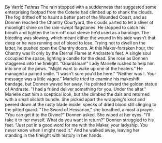 By Varric Tethras
The rain stopped with a suddenness that suggested some enterprising footpad from the Coterie had climbed up to shank the clouds. The fog drifted off to haunt a better part of the Wounded Coast, and as Donnen reached the Chantry Courtyard, the clouds parted to let a sliver of moonlight shine on the rain-swept flagstones. He stopped to catch his breath and tighten the torn-off coat sleeve he'd used as a bandage. The bleeding was slowing, which meant either the wound in his side wasn't that deep or he was running out of blood to lose. Trying not to dwell on the latter, he pushed open the Chantry doors.
At this Maker-forsaken hour, the Chantry was lit only by the Eternal Flame at Andraste's feet. A single soul occupied the space, lighting a candle for the dead. She rose as Donnen staggered into the firelight.
"Guardsman!" Lady Marielle rushed to help him into one of the pews.
"Might want to wake up one of the healers." He managed a pained smile. "I wasn't sure you'd be here."
"Neither was I. Your message was a little vague." Marielle tried to examine his makeshift bandage, but Donnen waved her away.
He pointed toward the golden statue of Andraste. "I had a friend deliver something for you. Under the altar."
Marielle cast him a sceptical look, but she climbed the dais and returned with a small oilcloth bundle. She picked apart the wrapping's knot and peered down at the rusty blade inside, specks of dried blood still clinging to the pitted guard.
"The Sword of Hessarian," she breathed, almost a prayer.
"You can get it to the Divine?" Donnen asked.
She wiped at her eyes. "I'll take it to her myself. What do you want in return?"
Donnen struggled to his feet. "Just put in a good word for me with the Maker, your ladyship. You never know when I might need it." And he walked away, leaving her standing in the firelight with history in her hands.